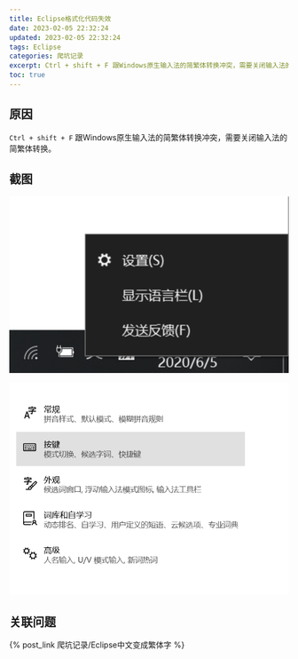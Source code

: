 ```yaml
---
title: Eclipse格式化代码失效
date: 2023-02-05 22:32:24
updated: 2023-02-05 22:32:24
tags: Eclipse
categories: 爬坑记录
excerpt: Ctrl + shift + F 跟Windows原生输入法的简繁体转换冲突，需要关闭输入法的简繁体转换。
toc: true
---
```


## 原因

`Ctrl + shift + F` 跟Windows原生输入法的简繁体转换冲突，需要关闭输入法的简繁体转换。

## 截图

![](images/Eclipse格式化代码失效/2023-02-05-22-34-11.png)

![](images/Eclipse格式化代码失效/2023-02-05-22-34-21.png)

## 关联问题

{% post_link 爬坑记录/Eclipse中文变成繁体字 %}